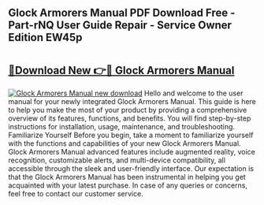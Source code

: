 ## Glock Armorers Manual PDF Download Free - Part-rNQ User Guide Repair - Service Owner Edition EW45p

# <h2><a href="http://bc45338.oget.top/?id=Glock+Armorers+Manual">🔗Download New 👉🔴 Glock Armorers Manual</a></h2>

[![Glock Armorers Manual new download](https://i.imgur.com/5g1atiW.png)](http://bc45338.oget.top/?id=Glock+Armorers+Manual)
Hello and welcome to the user manual for your newly integrated Glock Armorers Manual. This guide is here to help you make the most of your product by providing a comprehensive overview of its features, functions, and benefits. You will find step-by-step instructions for installation, usage, maintenance, and troubleshooting. Familiarize Yourself Before you begin, take a moment to familiarize yourself with the functions and capabilities of your new Glock Armorers Manual. Glock Armorers Manual advanced features include augmented reality, voice recognition, customizable alerts, and multi-device compatibility, all accessible through the sleek and user-friendly interface. Our expectation is that the Glock Armorers Manual has been instrumental in helping you get acquainted with your latest purchase. In case of any queries or concerns, feel free to contact our customer service.
